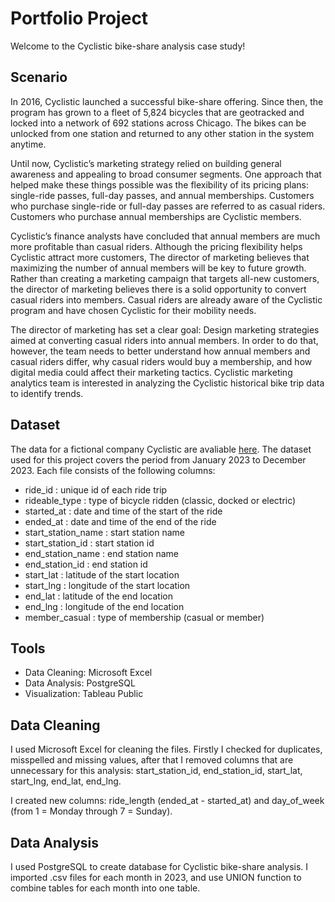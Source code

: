 # Portfolio Project

Welcome to the Cyclistic bike-share analysis case study!

## Scenario

In 2016, Cyclistic launched a successful bike-share offering. Since then, the program has grown
to a fleet of 5,824 bicycles that are geotracked and locked into a network of 692 stations
across Chicago. The bikes can be unlocked from one station and returned to any other station
in the system anytime.

Until now, Cyclistic’s marketing strategy relied on building general awareness and appealing to
broad consumer segments. One approach that helped make these things possible was the
flexibility of its pricing plans: single-ride passes, full-day passes, and annual memberships.
Customers who purchase single-ride or full-day passes are referred to as casual riders.
Customers who purchase annual memberships are Cyclistic members.

Cyclistic’s finance analysts have concluded that annual members are much more profitable
than casual riders. Although the pricing flexibility helps Cyclistic attract more customers,
The director of marketing believes that maximizing the number of annual members will be key to future growth.
Rather than creating a marketing campaign that targets all-new customers, the director of marketing believes
there is a solid opportunity to convert casual riders into members. Casual riders are already aware of the
Cyclistic program and have chosen Cyclistic for their mobility needs.

The director of marketing has set a clear goal: Design marketing strategies aimed at converting casual riders into
annual members. In order to do that, however, the team needs to better understand how
annual members and casual riders differ, why casual riders would buy a membership, and how
digital media could affect their marketing tactics. Cyclistic marketing analytics team is interested in
analyzing the Cyclistic historical bike trip data to identify trends.

## Dataset

The data for a fictional company Cyclistic are avaliable [here](https://divvy-tripdata.s3.amazonaws.com/index.html).
The dataset used for this project covers the period from January 2023 to December 2023. Each file consists of the following columns:

* ride_id : unique id of each ride trip
* rideable_type : type of bicycle ridden (classic, docked or electric)
* started_at : date and time of the start of the ride
* ended_at : date and time of the end of the ride
* start_station_name : start station name
* start_station_id : start station id
* end_station_name : end station name
* end_station_id : end station id
* start_lat : latitude of the start location
* start_lng : longitude of the start location
* end_lat : latitude of the end location
* end_lng : longitude of the end location
* member_casual : type of membership (casual or member)

## Tools
* Data Cleaning: Microsoft Excel
* Data Analysis: PostgreSQL
* Visualization: Tableau Public

## Data Cleaning
I used Microsoft Excel for cleaning the files. Firstly I checked for duplicates, misspelled and missing values, 
after that I removed columns that are unnecessary for this analysis: start_station_id, end_station_id, start_lat, start_lng, end_lat, end_lng.

I created new columns: ride_length (ended_at - started_at) and day_of_week (from 1 = Monday through 7 = Sunday).

## Data Analysis
I used PostgreSQL to create database for Cyclistic bike-share analysis. I imported .csv files for each month in 2023,
and use UNION function to combine tables for each month into one table.

